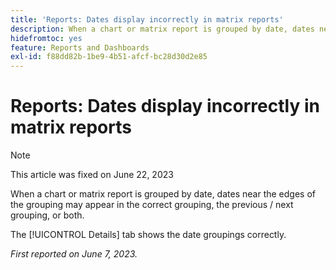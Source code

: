 ```yaml
---
title: 'Reports: Dates display incorrectly in matrix reports'
description: When a chart or matrix report is grouped by date, dates near the edges of the grouping may appear in the correct grouping, the previous / next grouping, or both.
hidefromtoc: yes
feature: Reports and Dashboards
exl-id: f88dd82b-1be9-4b51-afcf-bc28d30d2e85
---
```

# Reports: Dates display incorrectly in matrix reports

>[!NOTE]
>
> This article was fixed on June 22, 2023

When a chart or matrix report is grouped by date, dates near the edges of the grouping may appear in the correct grouping, the previous / next grouping, or both.

The [!UICONTROL Details] tab shows the date groupings correctly.

_First reported on June 7, 2023._
